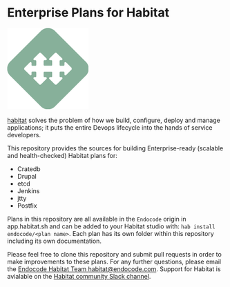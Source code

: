 # Enterprise Plans for Habitat

![Habitat Logo](img/habitat.png)

[habitat](https://habitat.sh) solves the problem of how we build,
configure, deploy and manage applications; it puts the entire Devops
lifecycle into the hands of service developers.

This repository provides the sources for building Enterprise-ready
(scalable and health-checked) Habitat plans for:

- Cratedb
- Drupal
- etcd
- Jenkins
- jtty
- Postfix

Plans in this repository are all available in the `Endocode` origin in
app.habitat.sh and can be added to your Habitat studio with: `hab
install endocode/<plan name>`. Each plan has its own folder within
this repository including its own documentation.

Please feel free to clone this repository and submit pull requests in
order to make improvements to these plans. For any further questions,
please email the [Endocode Habitat Team
<habitat@endocode.com>](mailto:habitat@endocode.com). Support for
Habitat is avialable on the [Habitat community Slack
channel](http://slack.habitat.sh).